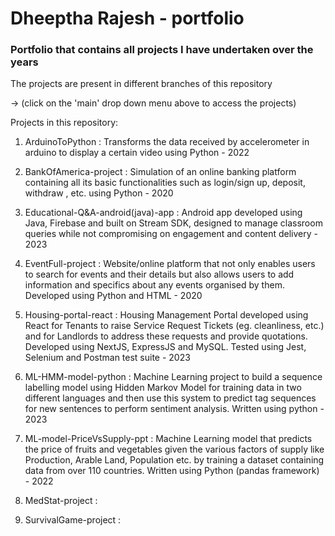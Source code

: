 # Dheeptha Rajesh - portfolio

### Portfolio that contains all projects I have undertaken over the years      

The projects are present in different branches of this repository

  -> (click on the 'main' drop down menu above to access the projects)

Projects in this repository:

  1. ArduinoToPython : Transforms the data received by accelerometer in arduino to display a certain video using Python - 2022
     
  2. BankOfAmerica-project : Simulation of an online banking platform containing all its basic functionalities such as login/sign up, deposit, withdraw , etc. using Python - 2020
     
  3. Educational-Q&A-android(java)-app : Android app developed using Java, Firebase and built on Stream SDK, designed to manage classroom queries while not compromising on engagement and content delivery - 2023
     
  4. EventFull-project : Website/online platform that not only enables users to search for events and their details but also allows users to add information and specifics about any events organised by them. Developed using Python and HTML - 2020
     
  5. Housing-portal-react : Housing Management Portal developed using React for Tenants to raise Service Request Tickets (eg. cleanliness, etc.) and for Landlords to address these requests and provide quotations. Developed using NextJS, ExpressJS and MySQL. Tested using Jest, Selenium and Postman test suite - 2023
   
  6. ML-HMM-model-python : Machine Learning project to build a sequence labelling model using Hidden Markov Model for training data in two different languages and then use this system to predict tag sequences for new sentences to perform sentiment analysis. Written using python - 2023
     
  7. ML-model-PriceVsSupply-ppt : Machine Learning model that predicts the price of fruits and vegetables given the various factors of supply like Production, Arable Land, Population etc. by training a dataset containing data from over 110 countries. Written using Python (pandas framework) - 2022
     
  8. MedStat-project :
     
  9. SurvivalGame-project :

